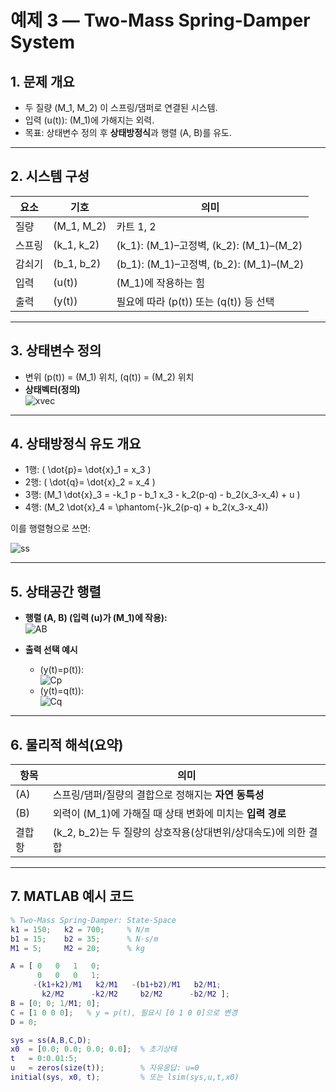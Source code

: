 # 예제 3 — Two-Mass Spring-Damper System

## 1. 문제 개요
- 두 질량 \(M_1, M_2\) 이 스프링/댐퍼로 연결된 시스템.
- 입력 \(u(t)\): \(M_1\)에 가해지는 외력.
- 목표: 상태변수 정의 후 **상태방정식**과 행렬 \(A, B\)를 유도.

---

## 2. 시스템 구성
| 요소 | 기호 | 의미 |
|---|---|---|
| 질량 | \(M_1, M_2\) | 카트 1, 2 |
| 스프링 | \(k_1, k_2\) | \(k_1\): \(M_1\)–고정벽, \(k_2\): \(M_1\)–\(M_2\) |
| 감쇠기 | \(b_1, b_2\) | \(b_1\): \(M_1\)–고정벽, \(b_2\): \(M_1\)–\(M_2\) |
| 입력 | \(u(t)\) | \(M_1\)에 작용하는 힘 |
| 출력 | \(y(t)\) | 필요에 따라 \(p(t)\) 또는 \(q(t)\) 등 선택 |

---

## 3. 상태변수 정의
- 변위 \(p(t)\) = \(M_1\) 위치, \(q(t)\) = \(M_2\) 위치
- **상태벡터(정의)**  
  ![xvec](https://latex.codecogs.com/svg.image?x(t)%3D%5Cbegin%7Bbmatrix%7Dp(t)%5C%5Cq(t)%5C%5C%5Cdot%7Bp%7D(t)%5C%5C%5Cdot%7Bq%7D(t)%5Cend%7Bbmatrix%7D)

---

## 4. 상태방정식 유도 개요
- 1행: \( \dot{p}= \dot{x}_1 = x_3 \)
- 2행: \( \dot{q}= \dot{x}_2 = x_4 \)
- 3행: \(M_1 \dot{x}_3 = -k_1 p - b_1 x_3 - k_2(p-q) - b_2(x_3-x_4) + u \)
- 4행: \(M_2 \dot{x}_4 = \phantom{-}k_2(p-q) + b_2(x_3-x_4)\)

이를 행렬형으로 쓰면:

![ss](https://latex.codecogs.com/svg.image?%5Cdot%7Bx%7D(t)%3DAx(t)%2BBu(t))

---

## 5. 상태공간 행렬
- **행렬 \(A, B\) (입력 \(u\)가 \(M_1\)에 작용):**  
  ![AB](https://latex.codecogs.com/svg.image?A%3D%5Cbegin%7Bbmatrix%7D0%260%261%260%5C%5C0%260%260%261%5C%5C-%5Cfrac%7Bk_1%2Bk_2%7D%7BM_1%7D%26%5Cfrac%7Bk_2%7D%7BM_1%7D%26-%5Cfrac%7Bb_1%2Bb_2%7D%7BM_1%7D%26%5Cfrac%7Bb_2%7D%7BM_1%7D%5C%5C%5Cfrac%7Bk_2%7D%7BM_2%7D%26-%5Cfrac%7Bk_2%7D%7BM_2%7D%26%5Cfrac%7Bb_2%7D%7BM_2%7D%26-%5Cfrac%7Bb_2%7D%7BM_2%7D%5Cend%7Bbmatrix%7D%2C%5Cquad%20B%3D%5Cbegin%7Bbmatrix%7D0%5C%5C0%5C%5C%5Cfrac%7B1%7D%7BM_1%7D%5C%5C0%5Cend%7Bbmatrix%7D)

- **출력 선택 예시**
  - \(y(t)=p(t)\):  
    ![Cp](https://latex.codecogs.com/svg.image?C%3D%5Cbegin%7Bbmatrix%7D1%260%260%260%5Cend%7Bbmatrix%7D%2C%20D%3D%5Cbegin%7Bbmatrix%7D0%5Cend%7Bbmatrix%7D)
  - \(y(t)=q(t)\):  
    ![Cq](https://latex.codecogs.com/svg.image?C%3D%5Cbegin%7Bbmatrix%7D0%261%260%260%5Cend%7Bbmatrix%7D%2C%20D%3D%5Cbegin%7Bbmatrix%7D0%5Cend%7Bbmatrix%7D)

---

## 6. 물리적 해석(요약)
| 항목 | 의미 |
|---|---|
| \(A\) | 스프링/댐퍼/질량의 결합으로 정해지는 **자연 동특성** |
| \(B\) | 외력이 \(M_1\)에 가해질 때 상태 변화에 미치는 **입력 경로** |
| 결합항 | \(k_2, b_2\)는 두 질량의 상호작용(상대변위/상대속도)에 의한 결합 |

---

## 7. MATLAB 예시 코드
```matlab
% Two-Mass Spring-Damper: State-Space
k1 = 150;   k2 = 700;     % N/m
b1 = 15;    b2 = 35;      % N·s/m
M1 = 5;     M2 = 20;      % kg

A = [ 0   0   1   0;
      0   0   0   1;
     -(k1+k2)/M1   k2/M1   -(b1+b2)/M1   b2/M1;
       k2/M2      -k2/M2     b2/M2      -b2/M2 ];
B = [0; 0; 1/M1; 0];
C = [1 0 0 0];   % y = p(t), 필요시 [0 1 0 0]으로 변경
D = 0;

sys = ss(A,B,C,D);
x0  = [0.0; 0.0; 0.0; 0.0];  % 초기상태
t   = 0:0.01:5;
u   = zeros(size(t));        % 자유응답: u=0
initial(sys, x0, t);         % 또는 lsim(sys,u,t,x0)
